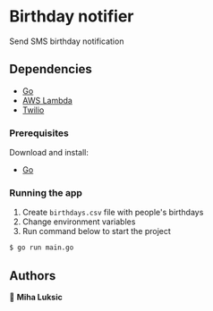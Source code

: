 # Birthday notifier

Send SMS birthday notification

## Dependencies

-   [Go](https://go.dev/doc/install)
-   [AWS Lambda](https://aws.amazon.com/lambda/)
-   [Twilio](https://www.twilio.com/sms)

### Prerequisites

Download and install:

-   [Go](https://go.dev/doc/install)

### Running the app

1. Create `birthdays.csv` file with people's birthdays
2. Change environment variables
3. Run command below to start the project

```bash
$ go run main.go
```

## Authors

👤 **Miha Luksic**
